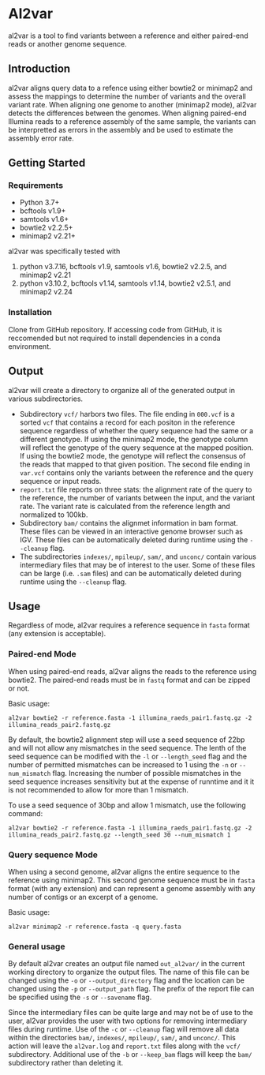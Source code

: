 # Al2var

al2var is a tool to find variants between a reference and either paired-end reads or another genome sequence. 

## Introduction
al2var aligns query data to a refence using either bowtie2 or minimap2 and assess the mappings to determine the number of variants and the overall variant rate. When aligning one genome to another (minimap2 mode), al2var detects the differences between the genomes. When aligning paired-end Illumina reads to a reference assembly of the same sample, the variants can be interpretted as errors in the assembly and be used to estimate the assembly error rate.


## Getting Started
### Requirements
* Python 3.7+
* bcftools v1.9+
* samtools v1.6+
* bowtie2 v2.2.5+
* minimap2 v2.21+


al2var was specifically tested with
1. python v3.7.16, bcftools v1.9, samtools v1.6, bowtie2 v2.2.5, and minimap2 v2.21
2. python v3.10.2, bcftools v1.14, samtools v1.14, bowtie2 v2.5.1, and minimap2 v2.24


### Installation
Clone from GitHub repository. If accessing code from GitHub, it is reccomended but not required to install dependencies in a conda environment.

## Output
al2var will create a directory to organize all of the generated output in various subdirectories.

* Subdirectory `vcf/` harbors two files. The file ending in `000.vcf` is a sorted `vcf` that contains a record for each positon in the reference sequence regardless of whether the query sequence had the same or a different genotype. If using the minimap2 mode, the genotype column will reflect the genotype of the query sequence at the mapped position. If using the bowtie2 mode, the genotype will reflect the consensus of the reads that mapped to that given position. The second file ending in `var.vcf` contains only the variants between the reference and the query sequence or input reads.
* `report.txt` file reports on three stats: the alignment rate of the query to the reference, the number of variants between the input, and the variant rate. The variant rate is calculated from the reference length and normalized to 100kb. 
* Subdirectory `bam/` contains the alignmet information in bam format. These files can be viewed in an interactive genome browser such as IGV. These files can be automatically deleted during runtime using the `--cleanup` flag.
* The subdirectories `indexes/`, `mpileup/`, `sam/`, and `unconc/` contain various intermediary files that may be of interest to the user. Some of these files can be large (i.e. `.sam` files) and can be automatically deleted during runtime using the `--cleanup` flag. 


## Usage
Regardless of mode, al2var requires a reference sequence in `fasta` format (any extension is acceptable).

### Paired-end Mode
When using paired-end reads, al2var aligns the reads to the reference using bowtie2. The paired-end reads must be in `fastq` format and can be zipped or not.

Basic usage:
```
al2var bowtie2 -r reference.fasta -1 illumina_raeds_pair1.fastq.gz -2 illumina_reads_pair2.fastq.gz
```

By default, the bowtie2 alignment step will use a seed sequence of 22bp and will not allow any mismatches in the seed sequence. The lenth of the seed sequence can be modified with the `-l` or `--length_seed` flag and the number of permitted mismatches can be increased to 1 using the `-n` or `--num_mismatch` flag. Increasing the number of possible mismatches in the seed sequence increases sensitivity but at the expense of runntime and it it is not recommended to allow for more than 1 mismatch.

To use a seed sequence of 30bp and allow 1 mismatch, use the following command:
```
al2var bowtie2 -r reference.fasta -1 illumina_raeds_pair1.fastq.gz -2 illumina_reads_pair2.fastq.gz --length_seed 30 --num_mismatch 1
```

### Query sequence Mode
When using a second genome, al2var aligns the entire sequence to the reference using minimap2. This second genome sequence must be in `fasta` format (with any extension) and can represent a genome assembly with any number of contigs or an excerpt of a genome.

Basic usage:
```
al2var minimap2 -r reference.fasta -q query.fasta
```

### General usage
By default al2var creates an output file named `out_al2var/` in the current working directory to organize the output files. The name of this file can be changed using the `-o` or `--output_directory` flag and the location can be changed using the `-p` or `--output_path` flag. The prefix of the report file can be specified using the `-s` or `--savename` flag. 

Since the intermediary files can be quite large and may not be of use to the user, al2var provides the user with two options for removing intermediary files during runtime. Use of the `-c` or `--cleanup` flag will remove all data within the directories `bam/`, `indexes/`, `mpileup/`, `sam/`, and `unconc/`. This action will leave the `al2var.log` and `report.txt` files along with the `vcf/` subdirectory. Additional use of the `-b` or `--keep_bam` flags will keep the `bam/` subdirectory rather than deleting it.

